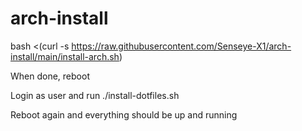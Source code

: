 # arch-install

bash <(curl -s https://raw.githubusercontent.com/Senseye-X1/arch-install/main/install-arch.sh)

When done, reboot

Login as user and run ./install-dotfiles.sh

Reboot again and everything should be up and running
